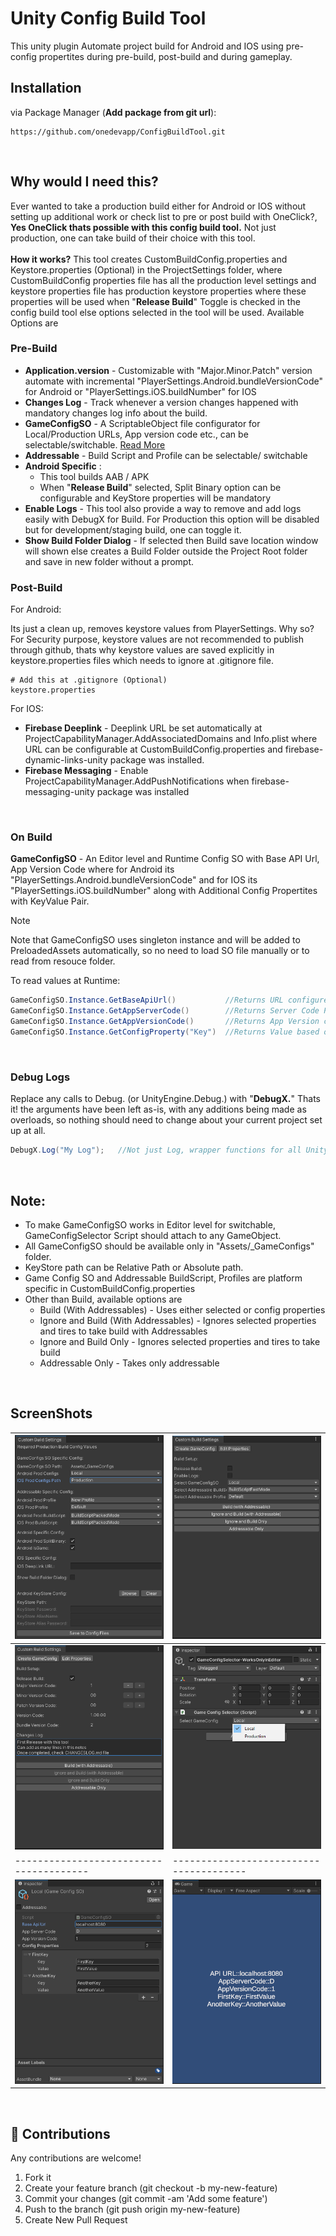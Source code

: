 # Unity Config Build Tool
This unity plugin Automate project build for Android and IOS using pre-config propertites during pre-build, post-build and during gameplay.


## Installation
via Package Manager (**Add package from git url**):

```
https://github.com/onedevapp/ConfigBuildTool.git
```
<br>

## Why would I need this?
Ever wanted to take a production build either for Android or IOS without setting up additional work or check list to pre or post build with OneClick?, <b>Yes OneClick thats possible with this config build tool.</b> Not just production, one can take build of their choice with this tool. <br><br> <b> How it works?</b> This tool creates CustomBuildConfig.properties and Keystore.properties (Optional) in the ProjectSettings folder, where CustomBuildConfig properties file has all the production level settings and keystore properties file has production keystore properties where these properties will be used when "<b>Release Build</b>" Toggle is checked in the config build tool else options selected in the tool will be used. Available Options are

### Pre-Build
* <b>Application.version</b> - Customizable with "Major.Minor.Patch" version automate with incremental "PlayerSettings.Android.bundleVersionCode" for Android or "PlayerSettings.iOS.buildNumber" for IOS 
* <b>Changes Log</b> - Track whenever a version changes happened with mandatory changes log info about the build.
* <b>GameConfigSO</b> - A ScriptableObject file configurator for Local/Production URLs, App version code etc., can be selectable/switchable. [Read More](#On-Build) 
* <b>Addressable</b> - Build Script and Profile can be selectable/ switchable
* <b>Android Specific</b> :
    * This tool builds AAB / APK
    * When "<b>Release Build</b>" selected, Split Binary option can be configurable and KeyStore properties will be mandatory
* <b>Enable Logs</b> - This tool also provide a way to remove and add logs easily with DebugX for Build. For Production this option will be disabled but for development/staging build, one can toggle it.
* <b>Show Build Folder Dialog</b> - If selected then Build save location window will shown else creates a Build Folder outside the Project Root folder and save in new folder without a prompt.

### Post-Build

For Android: 

Its just a clean up, removes keystore values from PlayerSettings. Why so? For Security purpose, keystore values are not recommended to publish through github, thats why keystore values are saved explicitly in keystore.properties files which needs to ignore at .gitignore file.

```
# Add this at .gitignore (Optional)
keystore.properties
```


For IOS:
* <b>Firebase Deeplink</b> - Deeplink URL be set automatically at ProjectCapabilityManager.AddAssociatedDomains and Info.plist where URL can be configurable at CustomBuildConfig.properties and firebase-dynamic-links-unity package was installed.
* <b>Firebase Messaging</b> - Enable ProjectCapabilityManager.AddPushNotifications when firebase-messaging-unity package was installed

</br>

### On Build

<b>GameConfigSO</b> - An Editor level and Runtime Config SO with Base API Url, App Version Code where for Android its "PlayerSettings.Android.bundleVersionCode" and for IOS its "PlayerSettings.iOS.buildNumber" along with Additional Config Propertites with KeyValue Pair. 

> [!NOTE]  
> Note that GameConfigSO uses singleton instance and will be added to PreloadedAssets automatically, so no need to load SO file manually or to read from resouce folder. 

To read values at Runtime:

```C#
GameConfigSO.Instance.GetBaseApiUrl()           //Returns URL configured at SO
GameConfigSO.Instance.GetAppServerCode()        //Returns Server Code P -Prod, D -Development, S -Staging and T -Testing 
GameConfigSO.Instance.GetAppVersionCode()       //Returns App Version code
GameConfigSO.Instance.GetConfigProperty("Key")  //Returns Value based on key provided in Additional config properties
```

</br>

### Debug Logs
Replace any calls to Debug. (or UnityEngine.Debug.) with "<b>DebugX.</b>" Thats it! the arguments have been left as-is, with any additions being made as overloads, so nothing should need to change about your current project set up at all.

```C#
DebugX.Log("My Log");   //Not just Log, wrapper functions for all Unity's Debug logging calls
```

</br>

## Note:
* To make GameConfigSO works in Editor level for switchable, GameConfigSelector Script should attach to any GameObject.
* All GameConfigSO should be available only in "Assets/_GameConfigs" folder.
* KeyStore path can be Relative Path or Absolute path.
* Game Config SO and Addressable BuildScript, Profiles are platform specific in CustomBuildConfig.properties
* Other than Build, available options are 
    * Build (With Addressables) - Uses either selected or config properties
    * Ignore and Build (With Addressables) - Ignores selected properties and tires to take build with Addressables
    * Ignore and Build Only - Ignores selected properties and tires to take build
    * Addressable Only - Takes only addressable

<br>

## ScreenShots

| ![EditConfigScreen](ScreenShots/custom_build_tool_editconfig_screen.png) | ![DefaultScreen](ScreenShots/custom_build_tool_default_screen.png) |
| --------------------------------------- | --------------------------------------- |
| ![ReleaseScreen](ScreenShots/custom_build_tool_release_screen.png) | ![GameConfigSelector Editor](ScreenShots/gameconfig_so_editor.png) |
| --------------------------------------- | --------------------------------------- |
| ![GameConfigSO](ScreenShots/gameconfig_so.png) | ![EditConfigScreen](ScreenShots/game_config_so_runtime.png) |
<br>

## :open_hands: Contributions
Any contributions are welcome!

1. Fork it
2. Create your feature branch (git checkout -b my-new-feature)
3. Commit your changes (git commit -am 'Add some feature')
4. Push to the branch (git push origin my-new-feature)
5. Create New Pull Request

<br><br>
